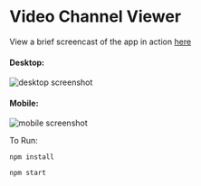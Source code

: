 # Video Channel Viewer

View a brief screencast of the app in action [here](http://g.recordit.co/huJOtA0Vqu.gif)

#### Desktop:
![desktop screenshot](https://s8.postimg.org/xi0x81291/desktop_screenshot.png)


#### Mobile:
![mobile screenshot](https://s8.postimg.org/dywbyo3hh/mobile_screenshot.png)

To Run:

`npm install`

`npm start`
